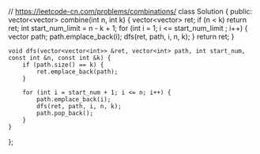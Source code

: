 // https://leetcode-cn.com/problems/combinations/
class Solution {
public:
    vector<vector<int>> combine(int n, int k) {
        vector<vector<int>> ret;
        if (n < k)
            return ret;
        int start_num_limit = n - k + 1;
        for (int i = 1; i <= start_num_limit ; i++) {
            vector<int> path;
            path.emplace_back(i);
            dfs(ret, path, i, n, k);
        }
        return ret;
    }

    void dfs(vector<vector<int>> &ret, vector<int> path, int start_num, const int &n, const int &k) {
        if (path.size() == k) {
            ret.emplace_back(path);
        }
        
        for (int i = start_num + 1; i <= n; i++) {
            path.emplace_back(i);
            dfs(ret, path, i, n, k);
            path.pop_back();
        }
    }
};